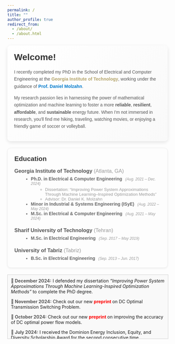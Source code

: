 ```yaml
---
permalink: /
title: ""
author_profile: true
redirect_from: 
  - /about/
  - /about.html
---
```


<div style="
  background: linear-gradient(135deg, #ffffff 0%, #f9f9f9 100%);
  padding: 1.5em;
  border-radius: 10px;
  box-shadow: 0 4px 12px rgba(0,0,0,0.1);
  font-family: Arial, sans-serif;
  margin-bottom: 1.5em;
">
  <h1 style="margin-top:0; font-weight:600; color:#333;">
    Welcome!
  </h1>
  <p style="color:#555; line-height:1.6;">
    I recently completed my PhD in the School of Electrical and Computer Engineering at the
    <span style="color:#B3A369; font-weight:bold;">Georgia Institute of Technology</span>, working under the guidance of
    <a href="https://molzahn.github.io/index.html" style="color:#007acc; text-decoration:none; font-weight:bold;" target="_blank">
      Prof. Daniel Molzahn</a>.
  </p>
  <p style="color:#555; line-height:1.6;">
    My research passion lies in harnessing the power of mathematical optimization 
    and machine learning to foster a more 
    <strong>reliable</strong>, 
    <strong>resilient</strong>, 
    <strong>affordable</strong>, 
    and 
    <strong>sustainable</strong> 
    energy future.
    When I'm not immersed in research, you'll find me hiking, traveling, 
    watching movies, or enjoying a friendly game of soccer or volleyball.
  </p>
</div>


<div style="
  background: #fdfdfd;
  padding: 1.5em;
  border: 1px solid #eee;
  border-radius: 10px;
  box-shadow: 0 2px 6px rgba(0,0,0,0.07);
  font-family: Arial, sans-serif;
  margin-bottom: 1.5em;
">
  <h2 style="margin-top:0; color:#333;">Education</h2>

  <!-- Georgia Tech Section -->
  <div style="margin-bottom: 1.5em;">
    <h3 style="margin:0; color:#555;">
      Georgia Institute of Technology 
      <span style="font-weight: normal; color: #999;">(Atlanta, GA)</span>
    </h3>
    <ul style="list-style: disc; margin: 0.5em 0 0 2em; color:#666;">
      <li>
        <strong>Ph.D. in Electrical &amp; Computer Engineering</strong>
        <span style="font-size:0.85em; font-style:italic; color:#999; margin-left:0.5em;">
          (Aug. 2021 – Dec. 2024)
        </span>
        <ul style="list-style: circle; margin: 0.25em 0 0 1.5em;">
          <li style="color:#999; font-size:0.95em;">
            Dissertation: <q>Improving Power System Approximations Through Machine Learning–Inspired Optimization Methods</q>
          </li>
          <li style="color:#999; font-size:0.95em;">
            Advisor: Dr. Daniel K. Molzahn
          </li>
        </ul>
      </li>
      <li>
        <strong>Minor in Industrial &amp; Systems Engineering (ISyE)</strong>
        <span style="font-size:0.85em; font-style:italic; color:#999; margin-left:0.5em;">
          (Aug. 2022 – May 2024)
        </span>
      </li>
      <li>
        <strong>M.Sc. in Electrical &amp; Computer Engineering</strong>
        <span style="font-size:0.85em; font-style:italic; color:#999; margin-left:0.5em;">
          (Aug. 2021 – May 2024)
        </span>
      </li>
    </ul>
  </div>

  <!-- Sharif University Section -->
  <div style="margin-bottom: 1.5em;">
    <h3 style="margin:0; color:#555;">
      Sharif University of Technology 
      <span style="font-weight: normal; color: #999;">(Tehran)</span>
    </h3>
    <ul style="list-style: disc; margin: 0.5em 0 0 2em; color:#666;">
      <li>
        <strong>M.Sc. in Electrical Engineering</strong>
        <span style="font-size:0.85em; font-style:italic; color:#999; margin-left:0.5em;">
          (Sep. 2017 – May 2019)
        </span>
        <br>
        <!--GPA: 4.00/4.00-->
        <span style="font-size:0.9em; color:#999;">
          <!--(2<span style="vertical-align: super;">nd</span> out of 19)-->
        </span>
      </li>
    </ul>
  </div>

  <!-- University of Tabriz Section -->
  <div>
    <h3 style="margin:0; color:#555;">
      University of Tabriz 
      <span style="font-weight: normal; color: #999;">(Tabriz)</span>
    </h3>
    <ul style="list-style: disc; margin: 0.5em 0 0 2em; color:#666;">
      <li>
        <strong>B.Sc. in Electrical Engineering</strong>
        <span style="font-size:0.85em; font-style:italic; color:#999; margin-left:0.5em;">
          (Sep. 2013 – Jun. 2017)
        </span>
        <br>
       <!-- GPA: 3.94/4.00-->
        <span style="font-size:0.9em; color:#999;">
          <!--(1<span style="vertical-align: super;">st</span> out of 200)-->
        </span>
      </li>
    </ul>
  </div>
</div>




  
<div style="
  position:relative; 
  height:200px; 
  width:100%; 
  border:1px solid #ccc; 
  overflow-y:auto; 
  background:#f9f9f9;">
  <ul style="list-style-type:none; margin:0; padding:10px;">
    <li style="margin-bottom:1em;">
      <span style="font-weight:bold; color:#555;">📅 December 2024:</span>
      I defended my dissertation 
      <em>“Improving Power System Approximations Through Machine Learning-Inspired Optimization Methods”</em>
      to complete the PhD degree.
    </li>
    <li style="margin-bottom:1em;">
      <span style="font-weight:bold; color:#555;">📅 November 2024:</span>
      Check out our new 
      <a href="https://arxiv.org/pdf/2411.10528" target="_blank" style="
        color:red; 
        font-weight:bold; 
        text-decoration:none;">
        preprint
      </a>
      on DC Optimal Transmission Switching Problem.
    </li>
    <li style="margin-bottom:1em;">
      <span style="font-weight:bold; color:#555;">📅 October 2024:</span>
      Check out our new 
      <a href="https://arxiv.org/pdf/2410.11725" target="_blank" style="
        color:red; 
        font-weight:bold; 
        text-decoration:none;">
        preprint
      </a>
      on improving the accuracy of DC optimal power flow models.
    </li>
    <li style="margin-bottom:1em;">
      <span style="font-weight:bold; color:#555;">📅 July 2024:</span>
      I received the Dominion Energy Inclusion, Equity, and Diversity Scholarship Award 
      for the second consecutive time.
    </li>
    <li style="margin-bottom:1em;">
      <span style="font-weight:bold; color:#555;">📅 May 2024:</span>
      I began my summer internship at Dominion Energy in the Electric Transmission 
      Strategic Initiatives group.
    </li>
    <li style="margin-bottom:1em;">
      <span style="font-weight:bold; color:#555;">📅 May 2024:</span>
      I defended my PhD proposal and became a PhD candidate.
    </li>
    <li style="margin-bottom:1em;">
      <span style="font-weight:bold; color:#555;">📅 May 2024:</span>
      I received my second MSc degree in Electrical and Computer Engineering, this time from the Georgia Institute of Technology.
    </li>
    <li style="margin-bottom:1em;">
      <span style="font-weight:bold; color:#555;">📅 April 2024:</span>
      Our 
      <a href="https://ieeexplore.ieee.org/document/10508102" target="_blank" style="
        color:#007acc; 
        font-weight:bold; 
        text-decoration:none;">
        paper
      </a>
      on power systems resilience has been accepted for publication in the IEEE Transactions on Power Systems.
    </li>
    <li style="margin-bottom:1em;">
      <span style="font-weight:bold; color:#555;">📅 April 2024:</span>
      Check out our new 
      <a href="https://arxiv.org/pdf/2404.05125" target="_blank" style="
        color:red; 
        font-weight:bold; 
        text-decoration:none;">
        preprint
      </a>
      on an optimized LinDistFlow model for power distribution networks.
    </li>
    <li style="margin-bottom:1em;">
      <span style="font-weight:bold; color:#555;">📅 March 2024:</span>
      Two papers 
      [
        <a href="https://arxiv.org/pdf/2310.00447" target="_blank" style="
          color:#007acc; 
          font-weight:bold; 
          text-decoration:none;">
          1
        </a>, 
        <a href="https://arxiv.org/pdf/2304.11418" target="_blank" style="
          color:#007acc; 
          font-weight:bold; 
          text-decoration:none;">
          2
        </a>
      ]
      have been accepted for the 23rd Power Systems Computational Conference (PSCC), 
      to appear in Electric Power Systems Research. We are looking to present our papers 
      in Paris this summer.
    </li>
    <li style="margin-bottom:1em;">
      <span style="font-weight:bold; color:#555;">📅 February 2024:</span>
      I presented our 
      <a href="https://ieeexplore.ieee.org/abstract/document/10472173" target="_blank" style="
        color:#007acc; 
        font-weight:bold; 
        text-decoration:none;">
        paper
      </a>
      on power system equivalents at the Texas Power and Energy Conference (TPEC).
    </li>
    <li style="margin-bottom:1em;">
      <span style="font-weight:bold; color:#555;">📅 January 2024:</span>
      I began my part-time internship at North American Electric Reliability Corporation (NERC) 
      in the Advanced System Analytics &amp; Modeling (ASAM) department.
    </li>
    <li style="margin-bottom:1em;">
      <span style="font-weight:bold; color:#555;">📅 August 2023:</span>
      I received the Dominion Energy Inclusion, Equity, and Diversity Scholarship Award.
    </li>
    <li style="margin-bottom:1em;">
      <span style="font-weight:bold; color:#555;">📅 June 2023:</span>
      I presented our 
      <a href="https://arxiv.org/pdf/2209.04399" target="_blank" style="
        color:#007acc; 
        font-weight:bold; 
        text-decoration:none;">
        paper
      </a>
      on the AC power flow feasibility restoration at the American Control Conference (ACC).
    </li>
    <li style="margin-bottom:1em;">
      <span style="font-weight:bold; color:#555;">📅 May 2023:</span>
      I started my internship at Dominion Energy in the ET Planning-Modeling team.
    </li>
  </ul>
</div>




<div style="width: 400px; margin: 0 auto;">
  <script
    type="text/javascript"
    id="clustrmaps"
    src="//clustrmaps.com/map_v2.js?cl=ffffff&w=400&t=tt&d=IOXQwQpSC0JvOPauXcqdxTU8zarkV5M0XYAfgrG4TXs"
  ></script>
</div>
